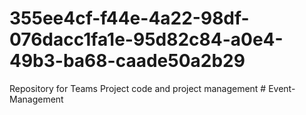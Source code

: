 # 355ee4cf-f44e-4a22-98df-076dacc1fa1e-95d82c84-a0e4-49b3-ba68-caade50a2b29
Repository for Teams Project code and project management
#   E v e n t - M a n a g e m e n t  
 